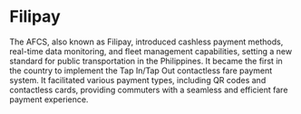 # Filipay

The AFCS, also known as Filipay, introduced cashless payment methods, real-time data monitoring, and fleet management capabilities, setting a new standard for public transportation in the Philippines. It became the first in the country to implement the Tap In/Tap Out contactless fare payment system. It facilitated various payment types, including QR codes and contactless cards, providing commuters with a seamless and efficient fare payment experience.
